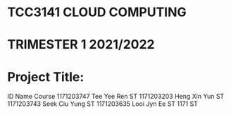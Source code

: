 <h1>TCC3141 CLOUD COMPUTING</h1>
<h1>TRIMESTER 1 2021/2022</h1>
<h1>Project Title: </h1>
<tr>
    <th>ID</th>
    <th>Name</th>
    <th>Course</th>
</tr>
  <tr>
    <td>1171203747</td>
    <td>Tee Yee Ren</td>
    <td>ST</td>
  </tr>
  <tr>
    <td>1171203203</td>
    <td>Heng Xin Yun</td>
    <td>ST</td>
  </tr>
  <tr>
    <td>1171203743</td>
    <td>Seek Ciu Yung</td>
    <td>ST</td>
  </tr>
  <tr>
    <td>1171203635</td>
    <td>Looi Jyn Ee</td>
    <td>ST</td>
  </tr>
  <tr>
    <td>1171</td>
    <td></td>
    <td>ST</td>
  </tr>

